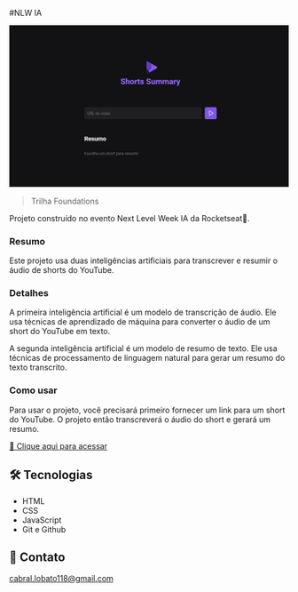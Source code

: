 #NLW IA

![preview](/github/preview.png)

> Trilha Foundations

Projeto construído no evento Next Level Week IA da Rocketseat🚀.

### Resumo

Este projeto usa duas inteligências artificiais para transcrever e resumir o áudio de shorts do YouTube.

### Detalhes

A primeira inteligência artificial é um modelo de transcrição de áudio. Ele usa técnicas de aprendizado de máquina para converter o áudio de um short do YouTube em texto.

A segunda inteligência artificial é um modelo de resumo de texto. Ele usa técnicas de processamento de linguagem natural para gerar um resumo do texto transcrito.

### Como usar

Para usar o projeto, você precisará primeiro fornecer um link para um short do YouTube. O projeto então transcreverá o áudio do short e gerará um resumo. 

[📎 Clique aqui para acessar](https://gabrielobatocabral.github.io/Esports/)

## 🛠️ Tecnologias

- HTML
- CSS
- JavaScript
- Git e Github

## 📲 Contato

cabral.lobato118@gmail.com